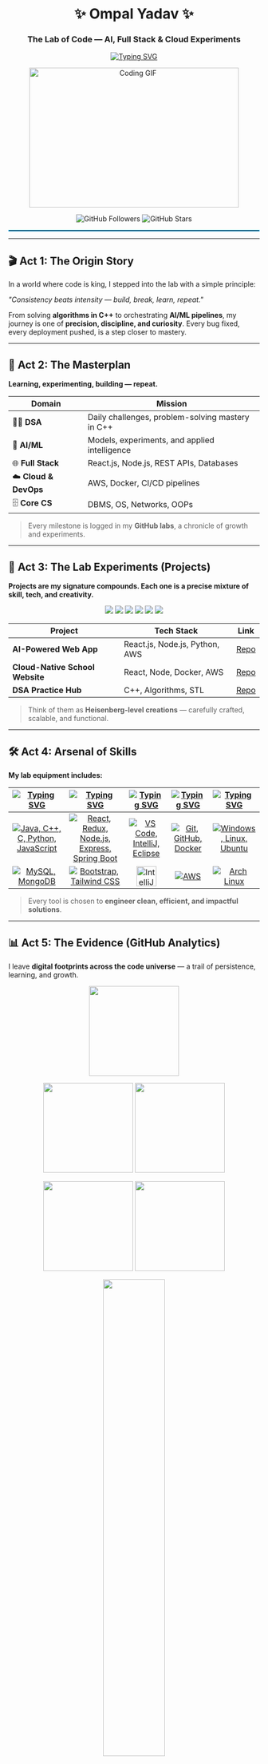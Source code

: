 <h1 align="center">✨ Ompal Yadav ✨</h1> 

<h3 align="center">The Lab of Code — AI, Full Stack & Cloud Experiments</h3>

<p align="center">
  <a href="https://git.io/typing-svg">
    <img src="https://readme-typing-svg.herokuapp.com?font=Fira+Code&size=24&pause=1000&color=00F5D4&center=true&vCenter=true&width=750&lines=🚀+AI%2FML+Engineer+in+the+Making;🌐+Full+Stack+Developer;☁️+Cloud+%26+DevOps+Explorer;📚+DSA+Problem+Solver;⚡+Open+Source+Contributor" alt="Typing SVG" />
  </a>
</p>

<p align="center">
  <img src="https://media.giphy.com/media/qgQUggAC3Pfv687qPC/giphy.gif" width="420" height="280" alt="Coding GIF">
</p>

<p align="center">
  <img src="https://img.shields.io/github/followers/ompalyadav?label=Followers&style=social" alt="GitHub Followers"/>
  <img src="https://img.shields.io/github/stars/ompalyadav?label=Stars&style=social" alt="GitHub Stars"/>
</p>

<hr style="border: 1px solid #36BCF7;"/>

---

## 🎬 Act 1: The Origin Story

In a world where code is king, I stepped into the lab with a simple principle:  

*"Consistency beats intensity — build, break, learn, repeat."*  

From solving **algorithms in C++** to orchestrating **AI/ML pipelines**, my journey is one of **precision, discipline, and curiosity**. Every bug fixed, every deployment pushed, is a step closer to mastery.

---

## 📖 Act 2: The Masterplan

**Learning, experimenting, building — repeat.**  

| Domain | Mission |
|--------|--------|
| 🧑‍💻 **DSA** | Daily challenges, problem-solving mastery in C++ |
| 🤖 **AI/ML** | Models, experiments, and applied intelligence |
| 🌐 **Full Stack** | React.js, Node.js, REST APIs, Databases |
| ☁️ **Cloud & DevOps** | AWS, Docker, CI/CD pipelines |
| 🗄️ **Core CS** | DBMS, OS, Networks, OOPs |

> Every milestone is logged in my **GitHub labs**, a chronicle of growth and experiments.

---

## 🚀 Act 3: The Lab Experiments (Projects)

**Projects are my signature compounds. Each one is a precise mixture of skill, tech, and creativity.**  

<p align="center">
  <a href="https://github.com/ompalyadav/AI-Powered-Web-App"><img src="https://img.shields.io/badge/React.js-61DAFB?style=for-the-badge&logo=react&logoColor=white&labelColor=1F1F1F"/></a>
  <a href="https://github.com/ompalyadav/AI-Powered-Web-App"><img src="https://img.shields.io/badge/Node.js-339933?style=for-the-badge&logo=node.js&logoColor=white"/></a>
  <a href="https://github.com/ompalyadav/AI-Powered-Web-App"><img src="https://img.shields.io/badge/Python-3776AB?style=for-the-badge&logo=python&logoColor=white"/></a>
  <a href="https://github.com/ompalyadav/AI-Powered-Web-App"><img src="https://img.shields.io/badge/AWS-232F3E?style=for-the-badge&logo=amazon-aws&logoColor=white"/></a>
  <a href="https://github.com/ompalyadav/Cloud-Native-Hotel-Booking"><img src="https://img.shields.io/badge/Docker-2496ED?style=for-the-badge&logo=docker&logoColor=white"/></a>
  <a href="https://github.com/ompalyadav/DSA-Practice-Hub"><img src="https://img.shields.io/badge/C++-00599C?style=for-the-badge&logo=c%2B%2B&logoColor=white"/></a>
</p>

| Project | Tech Stack | Link |
|---------|------------|------|
| **AI-Powered Web App** | React.js, Node.js, Python, AWS | [Repo](https://github.com/OmpalYadav/Software-Development) |
| **Cloud-Native School Website** | React, Node, Docker, AWS | [Repo](https://github.com/OmpalYadav/fs-group-of-education) |
| **DSA Practice Hub** | C++, Algorithms, STL | [Repo](https://github.com/OmpalYadav/DSA-with-Cpp-Js) |

> Think of them as **Heisenberg-level creations** — carefully crafted, scalable, and functional.

---

## 🛠️ Act 4: Arsenal of Skills  

**My lab equipment includes:**  

| [![Typing SVG](https://readme-typing-svg.herokuapp.com?font=Fira+Code&size=25&pause=1000&color=00FF2B&center=true&vCenter=true&repeat=false&width=300&lines=Languages)](https://git.io/typing-svg) | [![Typing SVG](https://readme-typing-svg.herokuapp.com?font=Fira+Code&size=25&pause=1000&color=00FF2B&center=true&vCenter=true&repeat=false&width=200&lines=Frameworks)](https://git.io/typing-svg) | [![Typing SVG](https://readme-typing-svg.herokuapp.com?font=Fira+Code&size=25&pause=1000&color=00FF2B&center=true&vCenter=true&repeat=false&width=200&lines=IDEs)](https://git.io/typing-svg) | [![Typing SVG](https://readme-typing-svg.herokuapp.com?font=Fira+Code&size=25&pause=1000&color=00FF2B&center=true&vCenter=true&repeat=false&width=200&lines=Tools)](https://git.io/typing-svg) | [![Typing SVG](https://readme-typing-svg.herokuapp.com?font=Fira+Code&size=25&pause=1000&color=00FF2B&center=true&vCenter=true&repeat=false&width=300&lines=Operating+Systems)](https://git.io/typing-svg) |  
| ----- | ---- | ---- | ---- | ---- |  
| <div align="center"><a href="https://skillicons.dev"><img src="https://skillicons.dev/icons?i=java,cpp,c,python,js" title="Java, C++, C, Python, JavaScript"/></a></div> | <div align="center"><a href="https://skillicons.dev"><img src="https://skillicons.dev/icons?i=react,redux,nodejs,express,spring" title="React, Redux, Node.js, Express, Spring Boot"/></a></div> | <div align="center"><a href="https://skillicons.dev"><img src="https://skillicons.dev/icons?i=vscode,idea,eclipse" title="VS Code, IntelliJ, Eclipse"/></a></div> | <div align="center"><a href="https://skillicons.dev"><img src="https://skillicons.dev/icons?i=git,github,docker" title="Git, GitHub, Docker"/></a></div> | <div align="center"><a href="https://skillicons.dev"><img src="https://skillicons.dev/icons?i=windows,linux,ubuntu" title="Windows, Linux, Ubuntu"/></a></div> |  
| <div align="center"><a href="https://skillicons.dev"><img src="https://skillicons.dev/icons?i=mysql,mongodb" title="MySQL, MongoDB"/></a></div> | <div align="center"><a href="https://skillicons.dev"><img src="https://skillicons.dev/icons?i=bootstrap,tailwind" title="Bootstrap, Tailwind CSS"/></a></div> | <div align="center"><img src="https://static-00.iconduck.com/assets.00/intellij-idea-icon-2048x2048-hsyna1mi.png" height="40" title="IntelliJ IDEA"/></div> | <div align="center"><a href="https://skillicons.dev"><img src="https://skillicons.dev/icons?i=aws" title="AWS"/></a></div> | <div align="center"><a href="https://skillicons.dev"><img src="https://skillicons.dev/icons?i=arch" title="Arch Linux"/></a></div> |  

> Every tool is chosen to **engineer clean, efficient, and impactful solutions**.  

---

## 📊 Act 5: The Evidence (GitHub Analytics)  

I leave **digital footprints across the code universe** — a trail of persistence, learning, and growth.  

<p align="center">
  <img src="http://github-profile-summary-cards.vercel.app/api/cards/profile-details?username=ompalyadav&theme=2077" height="180em"/>
</p>

<p align="center">
  <img src="http://github-profile-summary-cards.vercel.app/api/cards/stats?username=ompalyadav&theme=2077" height="180em"/>
  <img src="http://github-profile-summary-cards.vercel.app/api/cards/productive-time?username=ompalyadav&theme=2077" height="180em"/>
</p>

<p align="center">
  <img src="http://github-profile-summary-cards.vercel.app/api/cards/repos-per-language?username=ompalyadav&theme=2077" height="180em"/>
  <img src="http://github-profile-summary-cards.vercel.app/api/cards/most-commit-language?username=ompalyadav&theme=2077" height="180em"/>
</p>

<p align="center">
  <img width="49.5%" src="https://nirzak-streak-stats.vercel.app?user=ompalyadav&theme=dark&hide_border=true" />
</p>

---

### Key Highlights  
- **GitHub Stats:** Quantifying my coding skills and projects.  
- **Commit Languages:** Showing my multilingual coding arsenal.  
- **Productive Hours:** When the magic happens 🌙☀️  
- **Streaks:** Demonstrating discipline and dedication day by day.  

> These analytics reflect **practice, persistence, and progress** — the real markers of growth in the coding universe.
---

## 🌍 Act 6: The Network  

Connect with me — the lab is open to collaborators, recruiters, and fellow experimenters:  

<p align="center">
  <!-- Gmail -->
  <a href="mailto:ompalyadav.dev@gmail.com" target="_blank">
    <img src="https://upload.wikimedia.org/wikipedia/commons/7/7e/Gmail_icon_%282020%29.svg" 
         alt="Gmail" height="40" width="40" style="margin: 0 20px;"/>
  </a>

  <!-- LinkedIn -->
  <a href="https://linkedin.com/in/ompalyadav" target="_blank">
    <img src="https://raw.githubusercontent.com/rahuldkjain/github-profile-readme-generator/master/src/images/icons/Social/linked-in-alt.svg" 
         alt="LinkedIn" height="40" width="40" style="margin: 0 20px;"/>
  </a>

  <!-- LeetCode -->
  <a href="https://leetcode.com/u/Ompal_Yadav" target="_blank">
    <img src="https://raw.githubusercontent.com/rahuldkjain/github-profile-readme-generator/master/src/images/icons/Social/leet-code.svg" 
         alt="LeetCode" height="40" width="40" style="margin: 0 20px;"/>
  </a>

  <!-- CodeStudio / Naukri -->
  <a href="https://www.naukri.com/code360/profile/OmpalYadavdev" target="_blank">
    <img src="https://avatars.githubusercontent.com/u/88321750?v=4" 
         alt="CodeStudio" height="40" width="40" style="margin: 0 20px;"/>
  </a>

  <!-- GeeksforGeeks -->
  <a href="https://www.geeksforgeeks.org/user/ompalyaqycg" target="_blank">
    <img src="https://raw.githubusercontent.com/rahuldkjain/github-profile-readme-generator/master/src/images/icons/Social/geeks-for-geeks.svg" 
         alt="GeeksforGeeks" height="40" width="40" style="margin: 0 20px;"/>
  </a>

  <!-- InterviewBit -->
  <a href="https://www.interviewbit.com/profile/ompal-yadav_172" target="_blank">
    <img src="https://assets.interviewbit.com/assets/ibpp/ib_logo.png" 
         alt="InterviewBit" height="40" width="40" style="margin: 0 20px;"/>
  </a>

  <!-- CodeChef -->
  <a href="https://www.codechef.com/users/ompal_yadav_70" target="_blank">
    <img src="https://cdn.iconscout.com/icon/free/png-256/codechef-3521411-2944916.png" 
         alt="CodeChef" height="40" width="40" style="margin: 0 20px;"/>
  </a>

  <!-- CodeForces -->
  <a href="https://codeforces.com/profile/ompalyadav.dev" target="_blank">
    <img src="https://raw.githubusercontent.com/simple-icons/simple-icons/develop/icons/codeforces.svg" 
         alt="CodeForces" height="40" width="40" style="margin: 0 20px;"/>
  </a>

  <!-- HackerRank -->
  <a href="https://www.hackerrank.com/profile/ompalyadav_dev" target="_blank">
    <img src="https://raw.githubusercontent.com/rahuldkjain/github-profile-readme-generator/master/src/images/icons/Social/hackerrank.svg" 
         alt="HackerRank" height="40" width="40" style="margin: 0 20px;"/>
  </a>
</p>  

> My network spans **professional, collaborative, and problem-solving arenas** — always open for experiments and connections.  

---

<p align="center">
  <img src="https://komarev.com/ghpvc/?username=ompalyadav&label=Profile%20Views&color=0e75b6&style=flat" alt="Profile Views"/>
</p>

<p align="center">
  ⭐️ Follow my journey — from **daily DSA drills** to **AI/ML innovations**, **full stack creations**, and **cloud-native experiments**.  
  Every push, commit, and project contributes to the evolving saga of **Ompal Yadav’s Lab of Code**.
</p>
